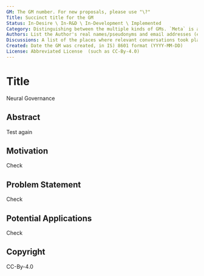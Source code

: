 ```yaml
---
GM: The GM number. For new proposals, please use "\?"
Title: Succinct title for the GM
Status: In-Desire \ In-R&D \ In-Development \ Implemented
Category: Distinguishing between the multiple kinds of GMs. `Meta` is a category dealing with meta processes to the GML. `Power` deals with GMs that provide mechanisms to attribute (voting) power. `Signal` deals with GMs that signal voting choice. `Identity` deals with GMs that govern identity and proposals. `Reputation` deals with GMs that assign reputation or credentials to identities. Use "\?" if nothing applies. 
Authors: List the Author's real names/pseudonyms and email addresses (e.g. John Doe <john@site.dom>)
Discussions: A list of the places where relevant conversations took place around this GM or that GM's focus - a link to this GM's PR should always be included.
Created: Date the GM was created, in IS) 8601 format (YYYY-MM-DD)
License: Abbreviated License  (such as CC-By-4.0)
---
```


# Title
Neural Governance 

## Abstract
Test again

## Motivation
Check

## Problem Statement
Check

## Potential Applications
Check

## Copyright
CC-By-4.0 	
